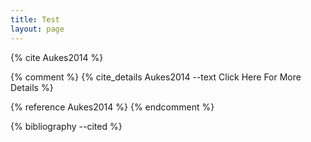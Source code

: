 ```yaml
---
title: Test
layout: page
---
```

{% cite Aukes2014 %}

{% comment %}
{% cite_details Aukes2014 --text Click Here For More Details %}


{% reference Aukes2014 %}
{% endcomment %}

{% bibliography --cited %}